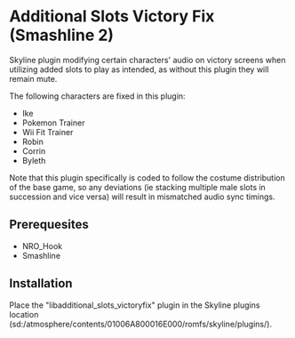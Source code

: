 # Additional Slots Victory Fix (Smashline 2)

Skyline plugin modifying certain characters' audio on victory screens when utilizing added slots to play as intended, as without this plugin they will remain mute.

The following characters are fixed in this plugin:
* Ike
* Pokemon Trainer
* Wii Fit Trainer
* Robin
* Corrin
* Byleth

Note that this plugin specifically is coded to follow the costume distribution of the base game, so any deviations (ie stacking multiple male slots in succession and vice versa) will result in mismatched audio sync timings.

## Prerequesites
* NRO_Hook
* Smashline

## Installation
Place the "libadditional_slots_victoryfix" plugin in the Skyline plugins location (sd:/atmosphere/contents/01006A800016E000/romfs/skyline/plugins/).
